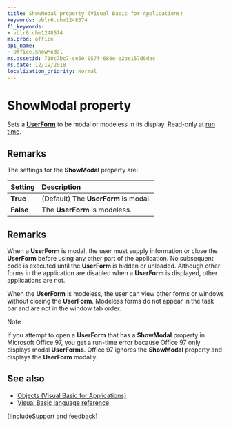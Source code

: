 ```yaml
---
title: ShowModal property (Visual Basic for Applications)
keywords: vblr6.chm1248574
f1_keywords:
- vblr6.chm1248574
ms.prod: office
api_name:
- Office.ShowModal
ms.assetid: 710c7bc7-ce50-057f-680e-e2be157d0dac
ms.date: 12/19/2018
localization_priority: Normal
---
```



# ShowModal property

Sets a **[UserForm](userform-object.md)** to be modal or modeless in its display. Read-only at [run time](../../Glossary/vbe-glossary.md#run-time).

## Remarks

The settings for the **ShowModal** property are:

|Setting|Description|
|:-----|:-----|
|**True**|(Default) The **UserForm** is modal.|
|**False**|The **UserForm** is modeless.|


## Remarks

When a **UserForm** is modal, the user must supply information or close the **UserForm** before using any other part of the application. No subsequent code is executed until the **UserForm** is hidden or unloaded. Although other forms in the application are disabled when a **UserForm** is displayed, other applications are not.

When the **UserForm** is modeless, the user can view other forms or windows without closing the **UserForm**.
Modeless forms do not appear in the task bar and are not in the window tab order.

> [!NOTE] 
> If you attempt to open a **UserForm** that has a **ShowModal** property in Microsoft Office 97, you get a run-time error because Office 97 only displays modal **UserForms**. Office 97 ignores the **ShowModal** property and displays the **UserForm** modally.

## See also

- [Objects (Visual Basic for Applications)](../objects-visual-basic-for-applications.md)
- [Visual Basic language reference](visual-basic-language-reference.md)

[!include[Support and feedback](~/includes/feedback-boilerplate.md)]
